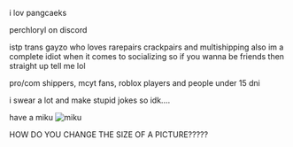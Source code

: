 i lov pangcaeks

perchloryl on discord


istp trans gayzo who loves rarepairs crackpairs and multishipping also im a complete idiot when it comes to 
socializing so if you wanna be friends then straight up tell me lol

pro/com shippers, mcyt fans, roblox players and people under 15 dni

i swear a lot and make stupid jokes so idk....



have a miku 
![miku](https://github.com/user-attachments/assets/9f230896-47bb-4d9b-b70f-dfb4bdf23005)

HOW DO YOU CHANGE THE SIZE OF A PICTURE?????
